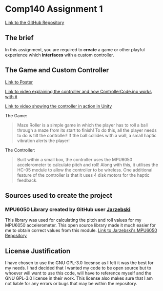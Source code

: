 # Comp140 Assignment 1
[Link to the GitHub Repository](https://github.com/thomasoleary/Comp140-Maze)

## The brief
In this assignment, you are required to **create** a game or other playful experience which **interfaces** with a custom controller.

## The Game and Custom Controller
[Link to Poster](https://falmouthac-my.sharepoint.com/:b:/r/personal/to231922_falmouth_ac_uk/Documents/Comp140/Part%20B.pdf?csf=1&e=QhmGzC)

[Link to video explaining the controller and how ControllerCode.ino works with it](https://falmouthac-my.sharepoint.com/:v:/r/personal/to231922_falmouth_ac_uk/Documents/Comp140/Controller%20Video.mp4?csf=1&e=iw7OoS)

[Link to video showing the controller in action in Unity](https://falmouthac-my.sharepoint.com/:v:/r/personal/to231922_falmouth_ac_uk/Documents/Comp140/Unity%20Video.mp4?csf=1&e=SCkbQr)

The Game:
> Maze Roller is a simple game in which the player has to roll a ball through a maze from its start to finish!
>To do this, all the player needs to do is tilt the controller! If the ball collides with a wall, a small haptic vibration alerts the player!

The Controller:
>Built within a small box, the controller uses the MPU6050 accelerometer to calculate pitch and roll! Along with this, it utilises the HC-05 module to allow the controller to be wireless. One additional feature of the controller is that it uses 4 disk motors for the haptic feedback.

## Sources used to create the project
### MPU6050 Library created by GitHub user [Jarzebski](https://github.com/jarzebski)
This library was used for calculating the pitch and roll values for my MPU6050 accelerometer.
This open source library made it much easier for me to obtain correct values from this module.
[Link to Jarzebski's MPU6050 Repository](https://github.com/jarzebski/Arduino-MPU6050)

## License Justification
I have chosen to use the GNU GPL-3.0 licesnse as I felt it was the best for my needs. I had decided that I wanted my code to be open source but to whoever will want to use this code, will have to reference myself and the GNU GPL-3.0 license in their work. This license also makes sure that I am not liable for any errors or bugs that may be within the repository.